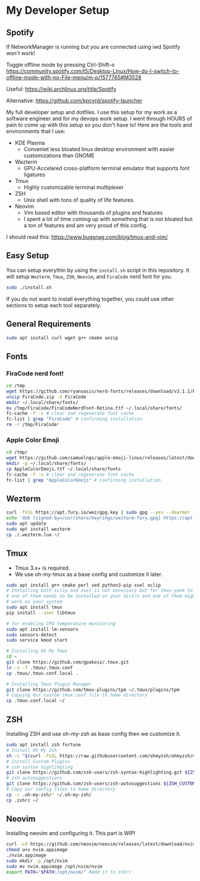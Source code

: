 # My Developer Setup

## Spotify
If NetworkManager is running but you are connected using iwd
Spotify won't work!

Toggle offline mode by pressing Ctrl-Shift-o
https://community.spotify.com/t5/Desktop-Linux/How-do-I-switch-to-offline-mode-with-no-File-menu/m-p/1577765#M3528

Useful:
https://wiki.archlinux.org/title/Spotify

Alternative:
https://github.com/kpcyrd/spotify-launcher



My full developer setup and dotfiles. I use this setup for my work as a software
engineer and for my devops work setup. I went through HOURS of pain to come up with
this setup so you don't have to! Here are the tools and environments that I use:
- KDE Plasma
    - Conveniet less bloated linux desktop environment with easier
customizations than GNOME
- Wezterm
    - GPU-Accelared cross-platform terminal emulator that supports font ligatures
- Tmux
    - Highly customizable terminal multiplexer
- ZSH
    - Unix shell with tons of quality of life features.
- Neovim
    - Vim based editor with thousands of plugins and features
    - I spent a lot of time coming up with something that is not bloated but a ton of features and am very proud of this config.

I should read this:
https://www.bugsnag.com/blog/tmux-and-vim/

## Easy Setup

You can setup everythin by using the `install.sh` script in this repository. It will
setup `Wezterm`, `Tmux`, `ZSH`, `Neovim`, and `FiraCode` nerd font for you.
```bash
sudo ./install.sh
```

If you do not want to install everything together, you could use other sections to
setup each tool separately.

## General Requirements

```bash
sudo apt install curl wget g++ cmake unzip
```

## Fonts

### FiraCode nerd font!

```bash
cd /tmp
wget https://github.com/ryanoasis/nerd-fonts/releases/download/v3.1.1/FiraCode.zip
unzip FiraCode.zip -d FiraCode
mkdir ~/.local/share/fonts/
mv /tmp/FiraCode/FiraCodeNerdFont-Retina.ttf ~/.local/share/fonts/
fc-cache -f -v # clear and regenerate font cache
fc-list | grep "FiraCode" # confirming installation
rm -r /tmp/FiraCode*
```

### Apple Color Emoji

```bash
cd /tmp/
wget https://github.com/samuelngs/apple-emoji-linux/releases/latest/download/AppleColorEmoji.ttf
mkdir -p ~/.local/share/fonts/
cp AppleColorEmoji.ttf ~/.local/share/fonts
fc-cache -f -v # clear and regenerate font cache
fc-list | grep "AppleColorEmoji" # confirming installation
```

## Wezterm

```bash
curl -fsSL https://apt.fury.io/wez/gpg.key | sudo gpg --yes --dearmor -o /usr/share/keyrings/wezterm-fury.gpg
echo 'deb [signed-by=/usr/share/keyrings/wezterm-fury.gpg] https://apt.fury.io/wez/ * *' | sudo tee /etc/apt/sources.list.d/wezterm.list
sudo apt update
sudo apt install wezterm
cp ./.wezterm.lua ~/
```

## Tmux
- Tmux 3.x+ is required. 
- We use oh-my-tmux as a base config and customize it later.

```bash
sudo apt install g++ cmake perl sed python3-pip xsel xclip
# Installing both xclip and xsel is not necessary but for tmux-yank to work
# one of them needs to be installed on your distro and one of them might not
# work on your system
sudo apt install tmux
pip install --user libtmux

# for enabling CPU temperature monitoring
sudo apt install lm-sensors
sudo sensors-detect
sudo service kmod start

# Installing Oh My Tmux
cd ~
git clone https://github.com/gpakosz/.tmux.git
ln -s -f .tmux/.tmux.conf
cp .tmux/.tmux.conf.local .

# Installing Tmux Plugin Manager
git clone https://github.com/tmux-plugins/tpm ~/.tmux/plugins/tpm
# Copying Our custom tmux.conf file to home directory
cp .tmux.conf.local ~/
```

## ZSH

Installing ZSH and use oh-my-zsh as base config then we customize it.

```bash
sudo apt install zsh fortune
# Install Oh My Zsh
sh -c "$(curl -fsSL https://raw.githubusercontent.com/ohmyzsh/ohmyzsh/master/tools/install.sh)"
# Install Custom Plugins
# zsh syntax highlihgting
git clone https://github.com/zsh-users/zsh-syntax-highlighting.git ${ZSH_CUSTOM:-~/.oh-my-zsh/custom}/plugins/zsh-syntax-highlighting
# zsh autosuggestions
git clone https://github.com/zsh-users/zsh-autosuggestions ${ZSH_CUSTOM:-~/.oh-my-zsh/custom}/plugins/zsh-autosuggestions
# Copy our config files to home directory
cp -r .oh-my-zsh/* ~/.oh-my-zsh/
cp .zshrc ~/
```

## Neovim

Installing neovim and configuring it.
This part is WIP!

```bash
curl -LO https://github.com/neovim/neovim/releases/latest/download/nvim.appimage
chmod u+x nvim.appimage
./nvim.appimage
sudo mkdir -p /opt/nvim
sudo mv nvim.appimage /opt/nvim/nvim
export PATH="$PATH:/opt/nvim/" #Add it to zshrc
```
